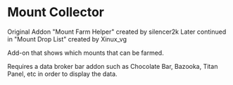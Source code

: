 Mount Collector
===========================

Original Addon "Mount Farm Helper" created by silencer2k
Later continued in "Mount Drop List" created by Xinux_vg

Add-on that shows which mounts that can be farmed.

Requires a data broker bar addon such as Chocolate Bar, Bazooka, Titan Panel, etc in order to display the data.